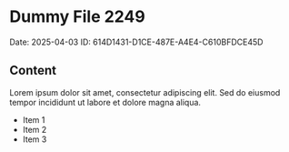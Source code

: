 # Dummy File 2249

Date: 2025-04-03
ID: 614D1431-D1CE-487E-A4E4-C610BFDCE45D

## Content

Lorem ipsum dolor sit amet, consectetur adipiscing elit.
Sed do eiusmod tempor incididunt ut labore et dolore magna aliqua.

* Item 1
* Item 2
* Item 3
